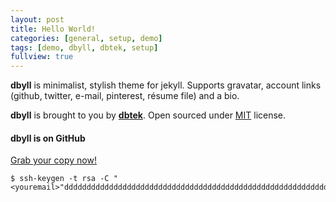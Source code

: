 ```yaml
---
layout: post
title: Hello World!
categories: [general, setup, demo]
tags: [demo, dbyll, dbtek, setup]
fullview: true
---
```


**dbyll** is minimalist, stylish theme for jekyll. Supports gravatar, account links (github, twitter, e-mail, pinterest, résume file) and a bio.  

**dbyll** is brought to you by **[dbtek](http://ismaildemirbilek.com)**. Open sourced under [MIT](http://opensource.org/licenses/MIT) license.
  
#### dbyll is on GitHub
<a class="btn btn-default" href="https://github.com/dbtek/dbyll">Grab your copy now!</a>

```
$ ssh-keygen -t rsa -C "<youremail>"ddddddddddddddddddddddddddddddddddddddddddddddddddddddddddddddddddddddddddddddddsssssssssssssssssssssssssssssssssssssssssssssssssssssssssssssssss
```